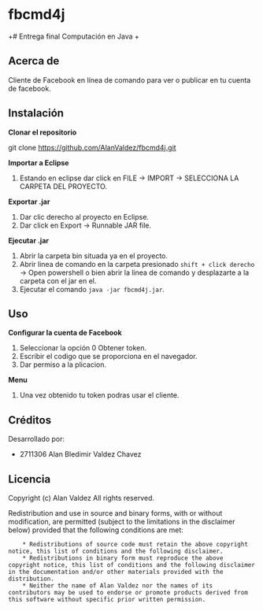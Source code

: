 # fbcmd4j
+# Entrega final Computación en Java
+
## Acerca de
Cliente de Facebook en línea de comando para ver o publicar en tu cuenta de facebook.

## Instalación
**Clonar el repositorio**  

git clone https://github.com/AlanValdez/fbcmd4j.git

**Importar a Eclipse**  
1. Estando en eclipse dar click en FILE -> IMPORT -> SELECCIONA LA CARPETA DEL PROYECTO.

**Exportar .jar**  
1. Dar clic derecho al proyecto en Eclipse.
2. Dar click en Export -> Runnable JAR file.

**Ejecutar .jar**  
1. Abrir la carpeta bin situada ya en el proyecto.
2. Abrir linea de comando en la carpeta presionado `shift + click derecho` -> Open powershell o bien abrir la linea de comando y desplazarte a la carpeta con el jar en el.
3. Ejecutar el comando `java -jar fbcmd4j.jar`.


## Uso
**Configurar la cuenta de Facebook**   
1. Seleccionar la opción 0 Obtener token.
2. Escribir el codigo que se proporciona en el navegador.
3. Dar permiso a la plicacion.

**Menu**   
1. Una vez obtenido tu token podras usar el cliente.

## Créditos
Desarrollado por:
- 2711306 Alan Bledimir Valdez Chavez

## Licencia 
Copyright (c)  Alan Valdez
All rights reserved.

Redistribution and use in source and binary forms, with or without modification, are permitted (subject to the limitations in the disclaimer below) provided that the following conditions are met:

        * Redistributions of source code must retain the above copyright notice, this list of conditions and the following disclaimer.
        * Redistributions in binary form must reproduce the above copyright notice, this list of conditions and the following disclaimer in the documentation and/or other materials provided with the distribution.
        * Neither the name of Alan Valdez nor the names of its contributors may be used to endorse or promote products derived from this software without specific prior written permission.


